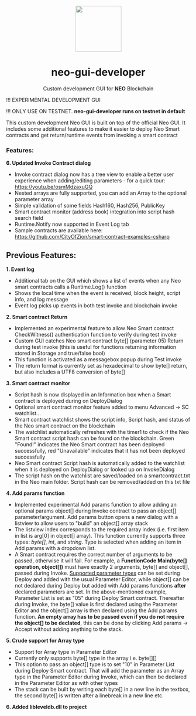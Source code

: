 <p align="center">
  <img 
    src="http://res.cloudinary.com/vidsy/image/upload/v1503160820/CoZ_Icon_DARKBLUE_200x178px_oq0gxm.png" 
    width="125px"
  >
</p>

<h1 align="center">neo-gui-developer</h1>

<p align="center">
  Custom development GUI for <b>NEO</b> Blockchain
</p>


!!! EXPERIMENTAL DEVELOPMENT GUI

!!! ONLY USE ON TESTNET. __neo-gui-developer runs on testnet in default__

This custom development Neo GUI is built on top of the official Neo GUI. It includes some additional features to make it easier to deploy Neo Smart contracts and get return/runtime events from invoking a smart contract

### Features:
__6. Updated Invoke Contract dialog__
  - Invoke contract dialog now has a tree view to enable a better user experience when adding/editing parameters - for a quick tour: https://youtu.be/osmMdzaxuGQ
  - Nested arrays are fully supported, you can add an Array to the optional parameter array
  - Simple validation of some fields Hash160, Hash256, PublicKey
  - Smart contract monitor (address book) integration into script hash search field
  - Runtime.Notify now supported in Event Log tab
  - Sample contracts are available here: https://github.com/CityOfZion/smart-contract-examples-csharp
  
  
## Previous Features:
__1. Event log__
  - Additional tab on the GUI which shows a list of events when any Neo smart contracts calls a Runtime.Log() function
  - Shows the local time when the event is received, block height, script info, and log message
  - Event log picks up events in both test invoke and blockchain invoke
  

__2. Smart contract Return__
  - Implemented an experimental feature to allow Neo Smart contract CheckWitness() authentication function to verify during test invoke
  - Custom GUI catches Neo smart contract byte[] (parameter 05) Return during test invoke (this is useful for functions returning information stored in Storage and true/false bool)
  - This function is activated as a messagebox popup during Test invoke
  - The return format is currently set as hexadecimal to show byte[] return, but also includes a UTF8 conversion of byte[]
  
  
__3. Smart contract monitor__
  - Script hash is now displayed in an Information box when a Smart contract is deployed during on DeployDialog
  - Optional smart contract monitor feature added to menu Advanced -> SC watchlist...
  - Smart contract watchlist shows the script info, Script hash, and status of the Neo smart contract on the blockchain
  - The watchlist automatically refreshes with the timer1 to check if the Neo Smart contract script hash can be found on the blockchain. Green "Found!" indicates the Neo Smart contract has been deployed successfully, red "Unavailable" indicates that it has not been deployed successfully
  - Neo Smart contract Script hash is automatically added to the watchlist when it is deployed on DeployDialog or looked up on InvokeDialog
  - The script hash on the watchlist are saved/loaded on a smartcontract.txt in the Neo main folder. Script hash can be removed/added on this txt file
  
  
  __4. Add params function__
  - Implemented experimental Add params function to allow adding an optional params object[] during Invoke contract to pass an object[] parameter/argument. Add params button opens a new dialog with a listview to allow users to "build" an object[] array stack 
  - The listview index corresponds to the required array index (i.e. first item in list is arg[0] in object[] array). This function currently supports three types: *byte[]*, *int*, and *string*. Type is selected when adding an item in Add params with a dropdown list.
  - A Smart contract requires the correct number of arguments to be passed, otherwise it will fail. For example, a __FunctionCode Main(byte[] operation, object[])__ must have exactly 2 arguments, byte[] and object[], passed during Invoke. [Supported parameter types](https://github.com/CityOfZion/docs/blob/master/en-us/sc/tutorial/Parameter.md) can be set during Deploy and added with the usual Parameter Editor, while object[] can be not declared during Deploy but added with Add params functions __after__ declared parameters are set. In the above-mentioned example, Parameter List is set as "05" during Deploy Smart contract. Thereafter during Invoke, the byte[] value is first declared using the Parameter Editor and the object[] array is then declared using the Add params function. __An empty array has to be passed even if you do not require the object[] to be declated__, this can be done by clicking Add params -> Accept without adding anything to the stack.


__5. Crude support for Array type__
  - Support for Array type in Parameter Editor
  - Currently only supports byte[] type in the array i.e. byte\[][]
  - This option to pass an object[] type is to set "10" in Parameter List during Deploy Smart contract. That will add the parameter as an Array type in the Parameter Editor during Invoke, which can then be declared in the Parameter Editor as with other types
  - The stack can be built by writing each byte[] in a new line in the textbox, the second byte[] is written after a linebreak in a new line etc.


__6. Added libleveldb.dll to project__

